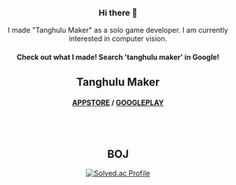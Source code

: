 <div align="center"> 

### Hi there 👋
I made "Tanghulu Maker" as a solo game developer. I am currently interested in computer vision.
#### Check out what I made! Search 'tanghulu maker' in Google!
## Tanghulu Maker
#### [APPSTORE](https://apps.apple.com/us/app/tanghulu-maker/id6469285136) / [GOOGLEPLAY](https://play.google.com/store/apps/details?id=com.GorabiStudio.TanghuluMaker)
<br/><br/>
## BOJ
[![Solved.ac Profile](http://mazassumnida.wtf/api/v2/generate_badge?boj=enrue1894)](https://solved.ac/enrue1894/)



<!--
**Eenrue/Eenrue** is a ✨ _special_ ✨ repository because its `README.md` (this file) appears on your GitHub profile.

Here are some ideas to get you started:

- 🔭 I’m currently working on ...
- 🌱 I’m currently learning ...
- 👯 I’m looking to collaborate on ...
- 🤔 I’m looking for help with ...
- 💬 Ask me about ...
- 📫 How to reach me: ...
- 😄 Pronouns: ...
- ⚡ Fun fact: ...
-->
</div>
